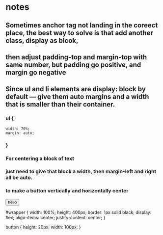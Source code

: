# notes

## Sometimes anchor tag not landing in the coreect place, the best way to solve is that add another class, display as blcok, 
## then adjust padding-top and margin-top with same number, but padding go positive, and margin go negative

## Since ul and li elements are display: block by default — give them auto margins and a width that is smaller than their container.
### ul {
    width: 70%;
    margin: auto;
### }

### For centering a block of text 
### just need to give that block a width, then margin-left and right all be auto.

### to make a button vertically and horizontally center 
<div id="wrapper">
  <button type="button">hello</button>
</div>

#wrapper {
  width: 100%;
  height: 400px;
  border: 1px solid black;
  display: flex;
  align-items: center;
  justify-content: center;
}

button {
  height: 20px;
  width: 100px;
}
